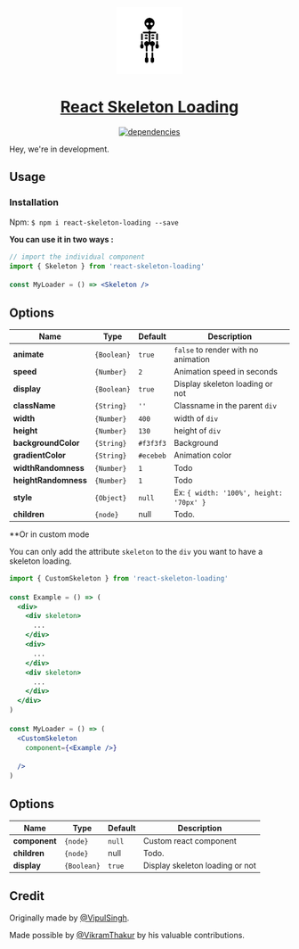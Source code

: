 <!-- Logo -->
<p align="center">
  <a href="#">
    <img height="120" width="120" background="#fff" src="./docs/logo.svg">
  </a>
</p>

<!-- Name -->
<h1 align="center">
  <a href="#">React Skeleton Loading</a>
</h1>

<!-- Badges -->
<p align="center">
<a href="#">
  <img alt="dependencies" src="https://david-dm.org/vipul-21/react-skeleton-loading.svg" />
</a>

</p>

Hey, we're in development.
## Usage

### Installation

Npm: `$ npm i react-skeleton-loading --save`

**You can use it in two ways :**

```jsx
// import the individual component
import { Skeleton } from 'react-skeleton-loading'

const MyLoader = () => <Skeleton />
```

## Options

| Name                    | Type        | Default          | Description                                                |
| ----------------------- | ----------- | ---------------- | ---------------------------------------------------------- |
| **animate**             | `{Boolean}` | `true`           | `false` to render with no animation                        |
| **speed**               | `{Number}`  | `2`              | Animation speed in seconds                                 |
| **display**               | `{Boolean}`  | `true`              | Display skeleton loading or not                                 |
| **className**           | `{String}`  | `''`             | Classname in the parent `div`                                  |
| **width**               | `{Number}`  | `400`            | width of `div`                                |
| **height**              | `{Number}`  | `130`            | height of `div`                                 |
| **backgroundColor**        | `{String}`  | `#f3f3f3`        | Background                                                 |
| **gradientColor**      | `{String}`  | `#ecebeb`        | Animation color                                            |
| **widthRandomness**      | `{Number}`  | `1`              | Todo           |
| **heightRandomness**    | `{Number}`  | `1`              | Todo            |
| **style**               | `{Object}`  | `null`           | Ex: `{ width: '100%', height: '70px' }`                                |
| **children**           | `{node}`  | null | Todo. |


**Or in custom mode

You can only add the attribute `skeleton` to the `div` you want to have a skeleton loading.

```jsx
import { CustomSkeleton } from 'react-skeleton-loading'

const Example = () => (
  <div>
    <div skeleton>
      ...
    </div>
    <div>
      ...
    </div>
    <div skeleton>
      ...
    </div>
  </div>  
)

const MyLoader = () => (
  <CustomSkeleton
    component={<Example />}

  />
)
```

## Options


| Name                    | Type        | Default          | Description                                                |
| ----------------------- | ----------- | ---------------- | ---------------------------------------------------------- |
| **component**               | `{node}`  | `null`           | Custom react component                          |
| **children**           | `{node}`  | null | Todo. |
| **display**               | `{Boolean}`  | `true`              | Display skeleton loading or not                                 |


## Credit

Originally made by [@VipulSingh][2].

Made possible by [@VikramThakur][3] by his valuable contributions.

[1]: https://github.com/vipul-21/react-skeleton-loading
[2]: https://github.com/vipul-21
[3]: https://github.com/rhydvik
